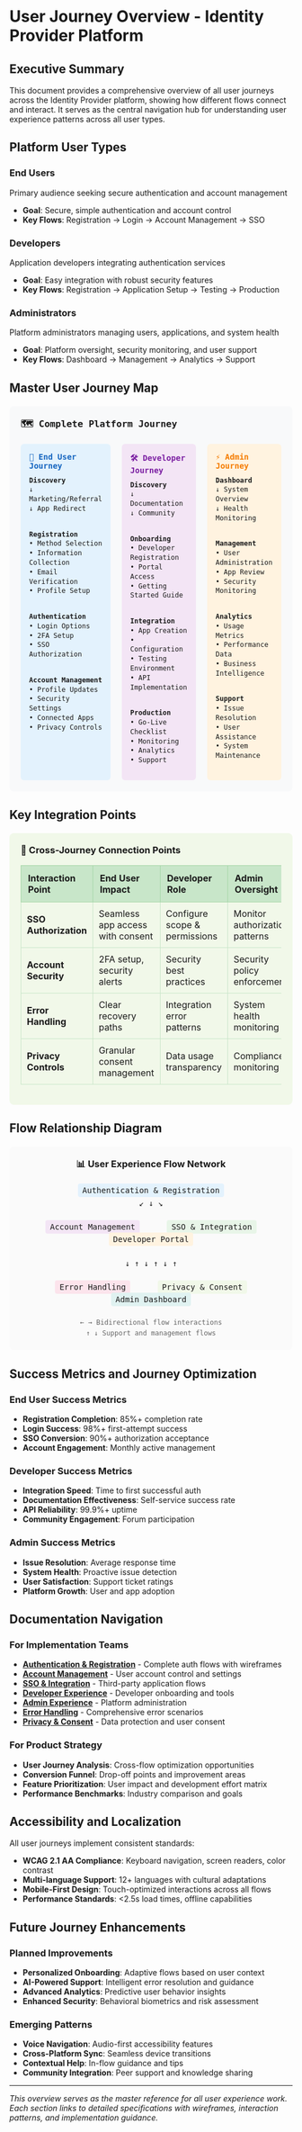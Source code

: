 # User Journey Overview - Identity Provider Platform

## Executive Summary

This document provides a comprehensive overview of all user journeys across the Identity Provider platform, showing how different flows connect and interact. It serves as the central navigation hub for understanding user experience patterns across all user types.

## Platform User Types

### End Users
Primary audience seeking secure authentication and account management
- **Goal**: Secure, simple authentication and account control
- **Key Flows**: Registration → Login → Account Management → SSO

### Developers  
Application developers integrating authentication services
- **Goal**: Easy integration with robust security features
- **Key Flows**: Registration → Application Setup → Testing → Production

### Administrators
Platform administrators managing users, applications, and system health
- **Goal**: Platform oversight, security monitoring, and user support
- **Key Flows**: Dashboard → Management → Analytics → Support

## Master User Journey Map

<div style="background: #f8f9fa; padding: 20px; border-radius: 8px; margin: 20px 0; font-family: monospace;">
<h3 style="margin-top: 0;">🗺️ Complete Platform Journey</h3>

<div style="display: grid; grid-template-columns: 1fr 1fr 1fr; gap: 20px; margin-top: 20px;">

<div style="background: #e3f2fd; padding: 15px; border-radius: 6px;">
<h4 style="margin: 0 0 10px 0; color: #1565c0;">👤 End User Journey</h4>
<div style="font-size: 12px; line-height: 1.4;">
<strong>Discovery</strong><br/>
↓ Marketing/Referral<br/>
↓ App Redirect<br/><br/>

<strong>Registration</strong><br/>
• Method Selection<br/>
• Information Collection<br/>
• Email Verification<br/>
• Profile Setup<br/><br/>

<strong>Authentication</strong><br/>
• Login Options<br/>
• 2FA Setup<br/>
• SSO Authorization<br/><br/>

<strong>Account Management</strong><br/>
• Profile Updates<br/>
• Security Settings<br/>
• Connected Apps<br/>
• Privacy Controls
</div>
</div>

<div style="background: #f3e5f5; padding: 15px; border-radius: 6px;">
<h4 style="margin: 0 0 10px 0; color: #7b1fa2;">🛠️ Developer Journey</h4>
<div style="font-size: 12px; line-height: 1.4;">
<strong>Discovery</strong><br/>
↓ Documentation<br/>
↓ Community<br/><br/>

<strong>Onboarding</strong><br/>
• Developer Registration<br/>
• Portal Access<br/>
• Getting Started Guide<br/><br/>

<strong>Integration</strong><br/>
• App Creation<br/>
• Configuration<br/>
• Testing Environment<br/>
• API Implementation<br/><br/>

<strong>Production</strong><br/>
• Go-Live Checklist<br/>
• Monitoring<br/>
• Analytics<br/>
• Support
</div>
</div>

<div style="background: #fff3e0; padding: 15px; border-radius: 6px;">
<h4 style="margin: 0 0 10px 0; color: #f57c00;">⚡ Admin Journey</h4>
<div style="font-size: 12px; line-height: 1.4;">
<strong>Dashboard</strong><br/>
↓ System Overview<br/>
↓ Health Monitoring<br/><br/>

<strong>Management</strong><br/>
• User Administration<br/>
• App Review<br/>
• Security Monitoring<br/><br/>

<strong>Analytics</strong><br/>
• Usage Metrics<br/>
• Performance Data<br/>
• Business Intelligence<br/><br/>

<strong>Support</strong><br/>
• Issue Resolution<br/>
• User Assistance<br/>
• System Maintenance
</div>
</div>

</div>
</div>

## Key Integration Points

<div style="background: #f1f8e9; padding: 20px; border-radius: 8px; margin: 20px 0;">
<h3 style="margin-top: 0;">🔗 Cross-Journey Connection Points</h3>

<table style="width: 100%; border-collapse: collapse; margin-top: 15px;">
<thead>
<tr style="background: #c8e6c9;">
<th style="padding: 12px; text-align: left; border: 1px solid #a5d6a7;">Interaction Point</th>
<th style="padding: 12px; text-align: left; border: 1px solid #a5d6a7;">End User Impact</th>
<th style="padding: 12px; text-align: left; border: 1px solid #a5d6a7;">Developer Role</th>
<th style="padding: 12px; text-align: left; border: 1px solid #a5d6a7;">Admin Oversight</th>
</tr>
</thead>
<tbody>
<tr>
<td style="padding: 10px; border: 1px solid #c8e6c9;"><strong>SSO Authorization</strong></td>
<td style="padding: 10px; border: 1px solid #c8e6c9;">Seamless app access with consent</td>
<td style="padding: 10px; border: 1px solid #c8e6c9;">Configure scope & permissions</td>
<td style="padding: 10px; border: 1px solid #c8e6c9;">Monitor authorization patterns</td>
</tr>
<tr style="background: #f1f8e9;">
<td style="padding: 10px; border: 1px solid #c8e6c9;"><strong>Account Security</strong></td>
<td style="padding: 10px; border: 1px solid #c8e6c9;">2FA setup, security alerts</td>
<td style="padding: 10px; border: 1px solid #c8e6c9;">Security best practices</td>
<td style="padding: 10px; border: 1px solid #c8e6c9;">Security policy enforcement</td>
</tr>
<tr>
<td style="padding: 10px; border: 1px solid #c8e6c9;"><strong>Error Handling</strong></td>
<td style="padding: 10px; border: 1px solid #c8e6c9;">Clear recovery paths</td>
<td style="padding: 10px; border: 1px solid #c8e6c9;">Integration error patterns</td>
<td style="padding: 10px; border: 1px solid #c8e6c9;">System health monitoring</td>
</tr>
<tr style="background: #f1f8e9;">
<td style="padding: 10px; border: 1px solid #c8e6c9;"><strong>Privacy Controls</strong></td>
<td style="padding: 10px; border: 1px solid #c8e6c9;">Granular consent management</td>
<td style="padding: 10px; border: 1px solid #c8e6c9;">Data usage transparency</td>
<td style="padding: 10px; border: 1px solid #c8e6c9;">Compliance monitoring</td>
</tr>
</tbody>
</table>
</div>

## Flow Relationship Diagram

<div style="background: #fafafa; padding: 20px; border-radius: 8px; margin: 20px 0; text-align: center;">
<h3 style="margin-top: 0;">📊 User Experience Flow Network</h3>

<div style="font-family: monospace; font-size: 14px; line-height: 1.6; margin-top: 20px;">
<div style="margin-bottom: 20px;">
<span style="background: #e3f2fd; padding: 4px 8px; border-radius: 4px;">Authentication & Registration</span>
<br/>↙️ ↓ ↘️<br/>
</div>

<div style="display: inline-block; margin: 0 20px;">
<span style="background: #f3e5f5; padding: 4px 8px; border-radius: 4px;">Account Management</span>
</div>
<div style="display: inline-block; margin: 0 20px;">
<span style="background: #e8f5e8; padding: 4px 8px; border-radius: 4px;">SSO & Integration</span>
</div>
<div style="display: inline-block; margin: 0 20px;">
<span style="background: #fff3e0; padding: 4px 8px; border-radius: 4px;">Developer Portal</span>
</div>

<div style="margin: 20px 0;">
↓ ↑ ↓ ↑ ↓ ↑
</div>

<div style="display: inline-block; margin: 0 20px;">
<span style="background: #fce4ec; padding: 4px 8px; border-radius: 4px;">Error Handling</span>
</div>
<div style="display: inline-block; margin: 0 20px;">
<span style="background: #f1f8e9; padding: 4px 8px; border-radius: 4px;">Privacy & Consent</span>
</div>
<div style="display: inline-block; margin: 0 20px;">
<span style="background: #e0f2f1; padding: 4px 8px; border-radius: 4px;">Admin Dashboard</span>
</div>

<div style="margin-top: 20px; font-size: 12px; color: #666;">
← → Bidirectional flow interactions<br/>
↑ ↓ Support and management flows
</div>
</div>
</div>

## Success Metrics and Journey Optimization

### End User Success Metrics
- **Registration Completion**: 85%+ completion rate
- **Login Success**: 98%+ first-attempt success
- **SSO Conversion**: 90%+ authorization acceptance
- **Account Engagement**: Monthly active management

### Developer Success Metrics  
- **Integration Speed**: Time to first successful auth
- **Documentation Effectiveness**: Self-service success rate
- **API Reliability**: 99.9%+ uptime
- **Community Engagement**: Forum participation

### Admin Success Metrics
- **Issue Resolution**: Average response time
- **System Health**: Proactive issue detection
- **User Satisfaction**: Support ticket ratings
- **Platform Growth**: User and app adoption

## Documentation Navigation

### For Implementation Teams
- **[Authentication & Registration](./02-authentication-registration.md)** - Complete auth flows with wireframes
- **[Account Management](./03-account-management.md)** - User account control and settings
- **[SSO & Integration](./04-sso-integration.md)** - Third-party application flows
- **[Developer Experience](./05-developer-portal.md)** - Developer onboarding and tools
- **[Admin Experience](./06-admin-dashboard.md)** - Platform administration
- **[Error Handling](./07-error-handling.md)** - Comprehensive error scenarios
- **[Privacy & Consent](./08-privacy-consent.md)** - Data protection and user consent

### For Product Strategy
- **User Journey Analysis**: Cross-flow optimization opportunities
- **Conversion Funnel**: Drop-off points and improvement areas  
- **Feature Prioritization**: User impact and development effort matrix
- **Performance Benchmarks**: Industry comparison and goals

## Accessibility and Localization

All user journeys implement consistent standards:
- **WCAG 2.1 AA Compliance**: Keyboard navigation, screen readers, color contrast
- **Multi-language Support**: 12+ languages with cultural adaptations
- **Mobile-First Design**: Touch-optimized interactions across all flows
- **Performance Standards**: <2.5s load times, offline capabilities

## Future Journey Enhancements

### Planned Improvements
- **Personalized Onboarding**: Adaptive flows based on user context
- **AI-Powered Support**: Intelligent error resolution and guidance
- **Advanced Analytics**: Predictive user behavior insights
- **Enhanced Security**: Behavioral biometrics and risk assessment

### Emerging Patterns
- **Voice Navigation**: Audio-first accessibility features
- **Cross-Platform Sync**: Seamless device transitions
- **Contextual Help**: In-flow guidance and tips
- **Community Integration**: Peer support and knowledge sharing

---

*This overview serves as the master reference for all user experience work. Each section links to detailed specifications with wireframes, interaction patterns, and implementation guidance.*